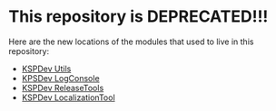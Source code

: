 # This repository is DEPRECATED!!!

Here are the new locations of the modules that used to live in this repository:

* [KSPDev Utils](https://github.com/ihsoft/KSPDev_Utils)
* [KPSDev LogConsole](https://github.com/ihsoft/KSPDev_LogConsole)
* [KSPDev ReleaseTools](https://github.com/ihsoft/KSPDev_ReleaseBuilder)
* [KSPDev LocalizationTool](https://github.com/ihsoft/KSPDev_LocalizationTool)
